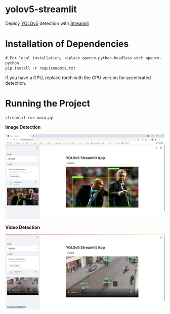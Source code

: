 # yolov5-streamlit

Deploy [YOLOv5](https://github.com/ultralytics/yolov5/releases/tag/v5.0) detection with [Streamlit](https://github.com/streamlit/streamlit)


# Installation of Dependencies

```
# For local installation, replace opencv-python-headless with opencv-python
pip install -r requirements.txt
```

If you have a GPU, replace torch with the GPU version for accelerated detection.

# Running the Project
```
streamlit run main.py
```

**Image Detection**

![streamlit yolov5 image detection](data/images/image.png)

**Video Detection**

![streamlit yolov5 video detection](data/images/video.png)